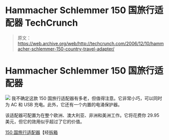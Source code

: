 # Hammacher Schlemmer 150 国旅行适配器 TechCrunch

> 原文：<https://web.archive.org/web/http://techcrunch.com/2006/12/10/hammacher-schlemmer-150-country-travel-adapter/>

# Hammacher Schlemmer 150 国旅行适配器

![](img/c1b661c66e2389015caaa03f45c6e7ae.png)
我不确定这款 150 国旅行适配器有多老，但值得注意。它非常小巧，可以同时为 AC 和 USB 充电。此外，它还有一个内置的电涌保护器。

该适配器可配置为在整个欧洲、澳大利亚、非洲和美洲工作。它将花费你 29.95 美元，但它的效用似乎超过了它的价值。

[150 国旅行适配器](https://web.archive.org/web/20221219074521/http://www.hammacher.com/publish/73365.asp?promo=hc_tools)【经[拆箱](https://web.archive.org/web/20221219074521/http://www.uncrate.com/men/gear/misc-gadgets/150country-travel-adapter-007623.php)